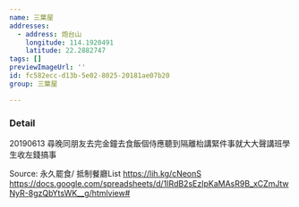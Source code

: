 ```yaml
---
name: 三葉屋
addresses:
  - address: 炮台山
    longitude: 114.1920491
    latitude: 22.2882747
tags: []
previewImageUrl: ''
id: fc582ecc-d13b-5e02-8025-20181ae07b20
group: 三葉屋

---
```

### Detail
20190613
尋晚同朋友去完金鐘去食飯個侍應聽到隔離枱講緊件事就大大聲講班學生收左錢搞事

Source:
永久罷食/ 抵制餐廳List
https://lih.kg/cNeonS
https://docs.google.com/spreadsheets/d/1IRdB2sEzIpKaMAsR9B_xCZmJtwNyR-8gzQbYtsWK__g/htmlview#
